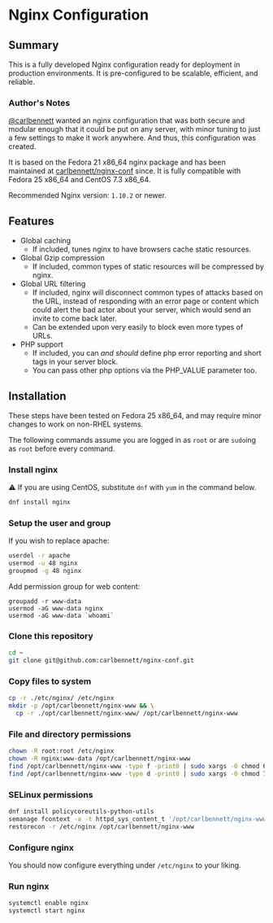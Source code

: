 # Nginx Configuration
## Summary
This is a fully developed Nginx configuration ready for deployment in
production environments. It is pre-configured to be scalable, efficient, and
reliable.

### Author's Notes
[@carlbennett](https://github.com/carlbennett) wanted an nginx configuration
that was both secure and modular enough that it could be put on any server,
with minor tuning to just a few settings to make it work anywhere. And thus,
this configuration was created.

It is based on the Fedora 21 x86\_64 nginx package and has been maintained at
[carlbennett/nginx-conf](https://github.com/carlbennett/nginx-conf) since. It
is fully compatible with Fedora 25 x86\_64 and CentOS 7.3 x86\_64.

Recommended Nginx version: `1.10.2` or newer.

## Features
- Global caching
  - If included, tunes nginx to have browsers cache static resources.
- Global Gzip compression
  - If included, common types of static resources will be compressed by nginx.
- Global URL filtering
  - If included, nginx will disconnect common types of attacks based on the
    URL, instead of responding with an error page or content which could alert
    the bad actor about your server, which would send an invite to come back
    later.
  - Can be extended upon very easily to block even more types of URLs.
- PHP support
  - If included, you can _and should_ define php error reporting and short tags
    in your server block.
  - You can pass other php options via the PHP\_VALUE parameter too.

## Installation
These steps have been tested on Fedora 25 x86\_64, and may require minor
changes to work on non-RHEL systems.

The following commands assume you are logged in as `root` or are `sudo`ing as
`root` before every command.

### Install nginx
:warning: If you are using CentOS, substitute `dnf` with `yum` in the command
below.

```sh
dnf install nginx
```

### Setup the user and group
If you wish to replace apache:
```sh
userdel -r apache
usermod -u 48 nginx
groupmod -g 48 nginx
```

Add permission group for web content:
```
groupadd -r www-data
usermod -aG www-data nginx
usermod -aG www-data `whoami`
```

### Clone this repository
```sh
cd ~
git clone git@github.com:carlbennett/nginx-conf.git
```

### Copy files to system
```sh
cp -r ./etc/nginx/ /etc/nginx
mkdir -p /opt/carlbennett/nginx-www && \
  cp -r ./opt/carlbennett/nginx-www/ /opt/carlbennett/nginx-www
```

### File and directory permissions
```sh
chown -R root:root /etc/nginx
chown -R nginx:www-data /opt/carlbennett/nginx-www
find /opt/carlbennett/nginx-www -type f -print0 | sudo xargs -0 chmod 664
find /opt/carlbennett/nginx-www -type d -print0 | sudo xargs -0 chmod 775
```

### SELinux permissions
```sh
dnf install policycoreutils-python-utils
semanage fcontext -a -t httpd_sys_content_t '/opt/carlbennett/nginx-www(/.*)?'
restorecon -r /etc/nginx /opt/carlbennett/nginx-www
```

### Configure nginx
You should now configure everything under `/etc/nginx` to your liking.

### Run nginx
```sh
systemctl enable nginx
systemctl start nginx
```
